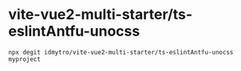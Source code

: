 # vite-vue2-multi-starter/ts-eslintAntfu-unocss

```
npx degit idmytro/vite-vue2-multi-starter/ts-eslintAntfu-unocss myproject
```
